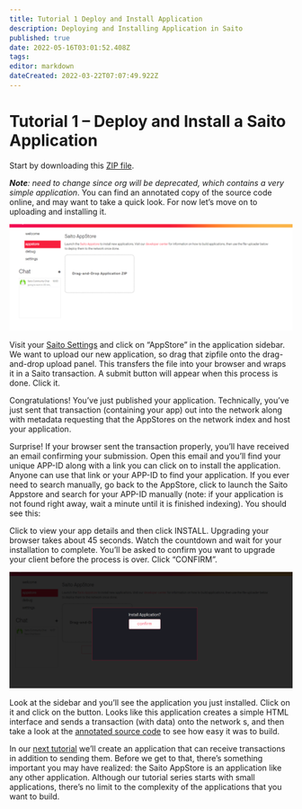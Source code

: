 ```yaml
---
title: Tutorial 1 Deploy and Install Application
description: Deploying and Installing Application in Saito
published: true
date: 2022-05-16T03:01:52.408Z
tags: 
editor: markdown
dateCreated: 2022-03-22T07:07:49.922Z
---
```


# Tutorial 1 – Deploy and Install a Saito Application

Start by downloading this [ZIP file](/tutorial01_(2).zip). 

***Note**: need to change since org will be deprecated, which contains a very simple application*. You can find an annotated copy of the source code online, and may want to take a quick look. For now let’s move on to uploading and installing it.

![appstore_screenshot.png](/appstore_screenshot.png)

Visit your [Saito Settings](https://saito.io/dev/#email-nav-AppStore) and click on “AppStore” in the application sidebar. We want to upload our new application, so drag that zipfile onto the drag-and-drop upload panel. This transfers the file into your browser and wraps it in a Saito transaction. A submit button will appear when this process is done. Click it.

Congratulations! You’ve just published your application. Technically, you’ve just sent that transaction (containing your app) out into the network along with metadata requesting that the AppStores on the network index and host your application. 

Surprise! If your browser sent the transaction properly, you’ll have received an email confirming your submission. Open this email and you’ll find your unique APP-ID along with a link you can click on to install the application. Anyone can use that link or your APP-ID to find your application. If you ever need to search manually, go back to the AppStore, click to launch the Saito Appstore and search for your APP-ID manually (note: if your application is not found right away, wait a minute until it is finished indexing). You should see this:

Click to view your app details and then click INSTALL. Upgrading your browser takes about 45 seconds. Watch the countdown and wait for your installation to complete. You’ll be asked to confirm you want to upgrade your client before the process is over. Click “CONFIRM”.

![tutorial1appstore.png](/installconfirm.png)

Look at the sidebar and you’ll see the application you just installed. Click on it and click on the button. Looks like this application creates a simple HTML interface and sends a transaction (with data) onto the network s, and then take a look at the [annotated source code](https://github.com/SaitoTech/saito-lite/blob/master/mods/tutorial01/tutorial01.js) to see how easy it was to build.

In our [next tutorial](/tech/tutorial-2-chat) we’ll create an application that can receive transactions in addition to sending them. Before we get to that, there’s something important you may have realized: the Saito AppStore is an application like any other application. Although our tutorial series starts with small applications, there’s no limit to the complexity of the applications that you want to build.

